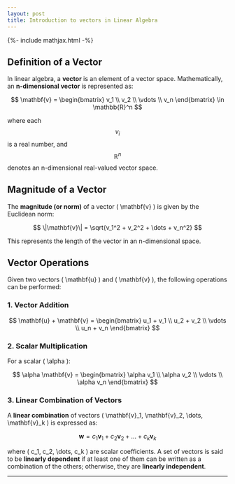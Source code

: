 ```yaml
---
layout: post
title: Introduction to vectors in Linear Algebra
---
```


{%- include mathjax.html -%}


## Definition of a Vector

In linear algebra, a **vector** is an element of a vector space. Mathematically, an **n-dimensional vector** is represented as:

$$
\mathbf{v} = \begin{bmatrix} v_1 \\ v_2 \\ \vdots \\ v_n \end{bmatrix} \in \mathbb{R}^n
$$

where each $$ v_i $$ is a real number, and $$ \mathbb{R}^n $$ denotes an n-dimensional real-valued vector space.

## Magnitude of a Vector

The **magnitude (or norm)** of a vector \( \mathbf{v} \) is given by the Euclidean norm:

$$
\|\mathbf{v}\| = \sqrt{v_1^2 + v_2^2 + \dots + v_n^2}
$$

This represents the length of the vector in an n-dimensional space.

## Vector Operations

Given two vectors \( \mathbf{u} \) and \( \mathbf{v} \), the following operations can be performed:

### 1. Vector Addition

$$
\mathbf{u} + \mathbf{v} = \begin{bmatrix} u_1 + v_1 \\ u_2 + v_2 \\ \vdots \\ u_n + v_n \end{bmatrix}
$$

### 2. Scalar Multiplication

For a scalar \( \alpha \):

$$
\alpha \mathbf{v} = \begin{bmatrix} \alpha v_1 \\ \alpha v_2 \\ \vdots \\ \alpha v_n \end{bmatrix}
$$

### 3. Linear Combination of Vectors

A **linear combination** of vectors \( \mathbf{v}_1, \mathbf{v}_2, \dots, \mathbf{v}_k \) is expressed as:

$$
\mathbf{w} = c_1 \mathbf{v}_1 + c_2 \mathbf{v}_2 + \dots + c_k \mathbf{v}_k
$$

where \( c_1, c_2, \dots, c_k \) are scalar coefficients. A set of vectors is said to be **linearly dependent** if at least one of them can be written as a combination of the others; otherwise, they are **linearly independent**.

---
